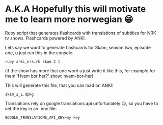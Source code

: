 # A.K.A Hopefully this will motivate me to learn more norwegian 😁

Ruby script that generates flashcards with translations of subtitles for NRK tv shows. Flashcards powered by ANKI.

Lets say we want to generate flashcards for Skam, season two, episode one, u just run this in the console:

```
ruby anki_nrk.rb skam 2 1
```
(if the show has more that one word u just write it like this, for example for them 'Hvem bor her?' show: hvem-bor-her)

This will generate this file, that you can load on ANKI:

```
skam_2_1.dpkg
```

Translations rely on google translations api unfortunately 😑, so you have to set the key in an .env file:

```
GOOGLE_TRANSLATIONS_API_KEY=my key
```
